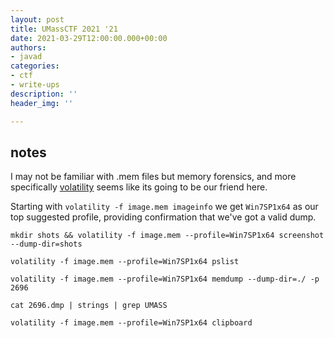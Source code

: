 ```yaml
---
layout: post
title: UMassCTF 2021 '21
date: 2021-03-29T12:00:00.000+00:00
authors:
- javad
categories:
- ctf
- write-ups
description: ''
header_img: ''

---
```

## notes

I may not be familiar with .mem files but memory forensics, and more specifically [volatility](https://github.com/volatilityfoundation/volatility "https://github.com/volatilityfoundation/volatility") seems like its going to be our friend here. 

Starting with `volatility -f image.mem imageinfo` we get `Win7SP1x64` as our top suggested profile, providing confirmation that we've got a valid dump.

`mkdir shots && volatility -f image.mem --profile=Win7SP1x64 screenshot --dump-dir=shots`

`volatility -f image.mem --profile=Win7SP1x64 pslist`

`volatility -f image.mem --profile=Win7SP1x64 memdump --dump-dir=./ -p 2696`

`cat 2696.dmp | strings | grep UMASS`

`volatility -f image.mem --profile=Win7SP1x64 clipboard`